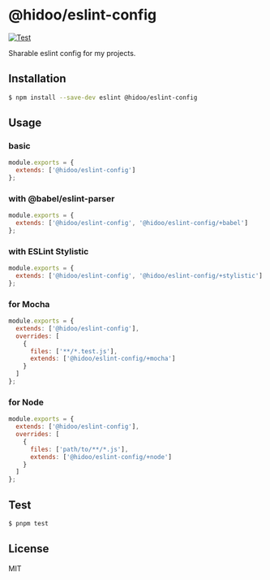 # @hidoo/eslint-config

[![Test](https://github.com/hidoo/eslint-config/actions/workflows/main.yml/badge.svg)](https://github.com/hidoo/eslint-config/actions/workflows/main.yml)

Sharable eslint config for my projects.

## Installation

```sh
$ npm install --save-dev eslint @hidoo/eslint-config
```

## Usage

### basic

```js
module.exports = {
  extends: ['@hidoo/eslint-config']
};
```

### with @babel/eslint-parser

```js
module.exports = {
  extends: ['@hidoo/eslint-config', '@hidoo/eslint-config/+babel']
};
```

### with ESLint Stylistic

```js
module.exports = {
  extends: ['@hidoo/eslint-config', '@hidoo/eslint-config/+stylistic']
};
```

### for Mocha

```js
module.exports = {
  extends: ['@hidoo/eslint-config'],
  overrides: [
    {
      files: ['**/*.test.js'],
      extends: ['@hidoo/eslint-config/+mocha']
    }
  ]
};
```

### for Node

```js
module.exports = {
  extends: ['@hidoo/eslint-config'],
  overrides: [
    {
      files: ['path/to/**/*.js'],
      extends: ['@hidoo/eslint-config/+node']
    }
  ]
};
```

## Test

```sh
$ pnpm test
```

## License

MIT
